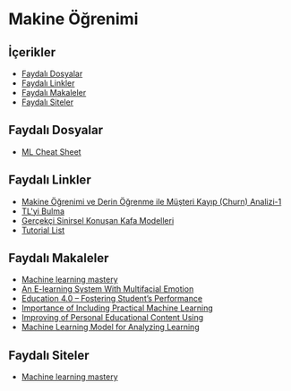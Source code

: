 # Makine Öğrenimi <!-- omit in toc -->

## İçerikler <!-- omit in toc -->

- [Faydalı Dosyalar](#faydal%C4%B1-dosyalar)
- [Faydalı Linkler](#faydal%C4%B1-linkler)
- [Faydalı Makaleler](#faydal%C4%B1-makaleler)
- [Faydalı Siteler](#faydal%C4%B1-siteler)

## Faydalı Dosyalar

- [ML Cheat Sheet]

## Faydalı Linkler

- [Makine Öğrenimi ve Derin Öğrenme ile Müşteri Kayıp (Churn) Analizi-1]
- [TL'yi Bulma]
- [Gerçekçi Sinirsel Konuşan Kafa Modelleri]
- [Tutorial List]
  
## Faydalı Makaleler

- [Machine learning mastery]
- [An E-learning System With Multifacial Emotion]
- [Education 4.0 – Fostering Student’s Performance]
- [Importance of Including Practical Machine Learning]
- [Improving of Personal Educational Content Using]
- [Machine Learning Model for Analyzing Learning]

## Faydalı Siteler

- [Machine learning mastery]

[ML Cheat Sheet]: ../res%2Fmicrosoft-machine-learning-algorithm-cheat-sheet-v7.pdf

[Tutorial List]: https://www.linkedin.com/feed/update/urn:li:activity:6540145442783629313
[Makine Öğrenimi ve Derin Öğrenme ile Müşteri Kayıp (Churn) Analizi-1]: https://medium.com/deep-learning-turkiye/makine-%C3%B6%C4%9Frenimi-ve-derin-%C3%B6%C4%9Frenme-ile-m%C3%BC%C5%9Fteri-kay%C4%B1p-churn-analizi-1-63a4513b8a6f
[TL'yi Bulma]: https://www.linkedin.com/pulse/g%C3%B6r%C3%BCnt%C3%BC-tan%C4%B1yan-mobil-uygulama-nas%C4%B1l-geli%C5%9Ftirilir-%C3%B6zg%C3%BCr-%C5%9Fahin/
[Gerçekçi Sinirsel Konuşan Kafa Modelleri]: https://www.youtube.com/watch?v=p1b5aiTrGzY&feature=youtu.be

[Machine learning mastery]: https://machinelearningmastery.com/start-here/
[An E-learning System With Multifacial Emotion]: ..%2Fpdfs%2FAn%20E-learning%20System%20With%20Multifacial%20Emotion.pdf
[Education 4.0 – Fostering Student’s Performance]: ..%2Fpdfs%2FEducation%204.0%20%E2%80%93%20Fostering%20Student%E2%80%99s%20Performance.pdf
[Importance of Including Practical Machine Learning]: ..%2Fpdfs%2FImportance%20of%20Including%20Practical%20Machine%20Learning.pdf
[Improving of Personal Educational Content Using]: ..%2Fpdfs%2FImproving%20of%20Personal%20Educational%20Content%20Using.pdf
[Machine Learning Model for Analyzing Learning]: ..%2Fpdfs%2FMachine%20Learning%20Model%20for%20Analyzing%20Learning.pdf
